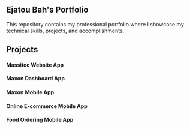 ## Ejatou Bah's Portfolio

This repository contains my professional portfolio where I showcase my technical skills, projects, and accomplishments.

## Projects

#### Massitec Website App

#### Maxon Dashboard App

#### Maxon Mobile App

#### Online E-commerce Mobile App

#### Food Ordering Mobile App

